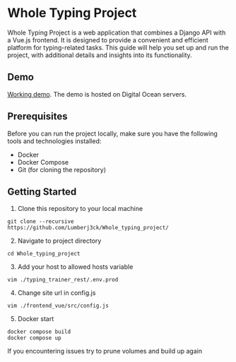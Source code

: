 
# Whole Typing Project

Whole Typing Project is a web application that combines a Django API with a Vue.js frontend. It is designed to provide a convenient and efficient platform for typing-related tasks. This guide will help you set up and run the project, with additional details and insights into its functionality.

## Demo

[Working demo](http://typer.us.to/). The demo is hosted on Digital Ocean servers.

## Prerequisites

Before you can run the project locally, make sure you have the following tools and technologies installed:

- Docker
- Docker Compose
- Git (for cloning the repository)

## Getting Started

1. Clone this repository to your local machine
```
git clone --recursive https://github.com/Lumberj3ck/Whole_typing_project/
```
2. Navigate to project directory
```
cd Whole_typing_project
```
3. Add your host to allowed hosts variable
```
vim ./typing_trainer_rest/.env.prod
```
4. Change site url in config.js
```
vim ./frontend_vue/src/config.js
```
5. Docker start
```
docker compose build
docker compose up
```
If you encountering issues try to prune volumes and build up again

